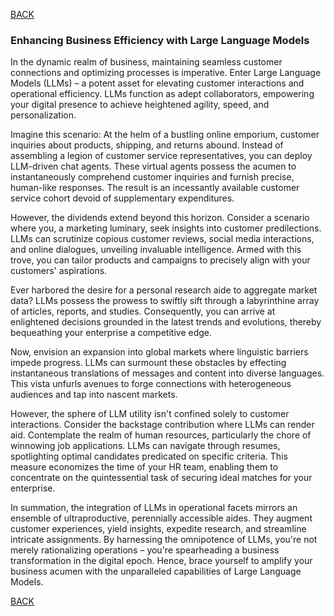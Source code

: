 [BACK](main.md)

### Enhancing Business Efficiency with Large Language Models

In the dynamic realm of business, maintaining seamless customer connections and optimizing processes is imperative. Enter Large Language Models (LLMs) – a potent asset for elevating customer interactions and operational efficiency. LLMs function as adept collaborators, empowering your digital presence to achieve heightened agility, speed, and personalization.

Imagine this scenario: At the helm of a bustling online emporium, customer inquiries about products, shipping, and returns abound. Instead of assembling a legion of customer service representatives, you can deploy LLM-driven chat agents. These virtual agents possess the acumen to instantaneously comprehend customer inquiries and furnish precise, human-like responses. The result is an incessantly available customer service cohort devoid of supplementary expenditures.

However, the dividends extend beyond this horizon. Consider a scenario where you, a marketing luminary, seek insights into customer predilections. LLMs can scrutinize copious customer reviews, social media interactions, and online dialogues, unveiling invaluable intelligence. Armed with this trove, you can tailor products and campaigns to precisely align with your customers' aspirations.

Ever harbored the desire for a personal research aide to aggregate market data? LLMs possess the prowess to swiftly sift through a labyrinthine array of articles, reports, and studies. Consequently, you can arrive at enlightened decisions grounded in the latest trends and evolutions, thereby bequeathing your enterprise a competitive edge.

Now, envision an expansion into global markets where linguistic barriers impede progress. LLMs can surmount these obstacles by effecting instantaneous translations of messages and content into diverse languages. This vista unfurls avenues to forge connections with heterogeneous audiences and tap into nascent markets.

However, the sphere of LLM utility isn't confined solely to customer interactions. Consider the backstage contribution where LLMs can render aid. Contemplate the realm of human resources, particularly the chore of winnowing job applications. LLMs can navigate through resumes, spotlighting optimal candidates predicated on specific criteria. This measure economizes the time of your HR team, enabling them to concentrate on the quintessential task of securing ideal matches for your enterprise.

In summation, the integration of LLMs in operational facets mirrors an ensemble of ultraproductive, perennially accessible aides. They augment customer experiences, yield insights, expedite research, and streamline intricate assignments. By harnessing the omnipotence of LLMs, you're not merely rationalizing operations – you're spearheading a business transformation in the digital epoch. Hence, brace yourself to amplify your business acumen with the unparalleled capabilities of Large Language Models.

[BACK](main.md)